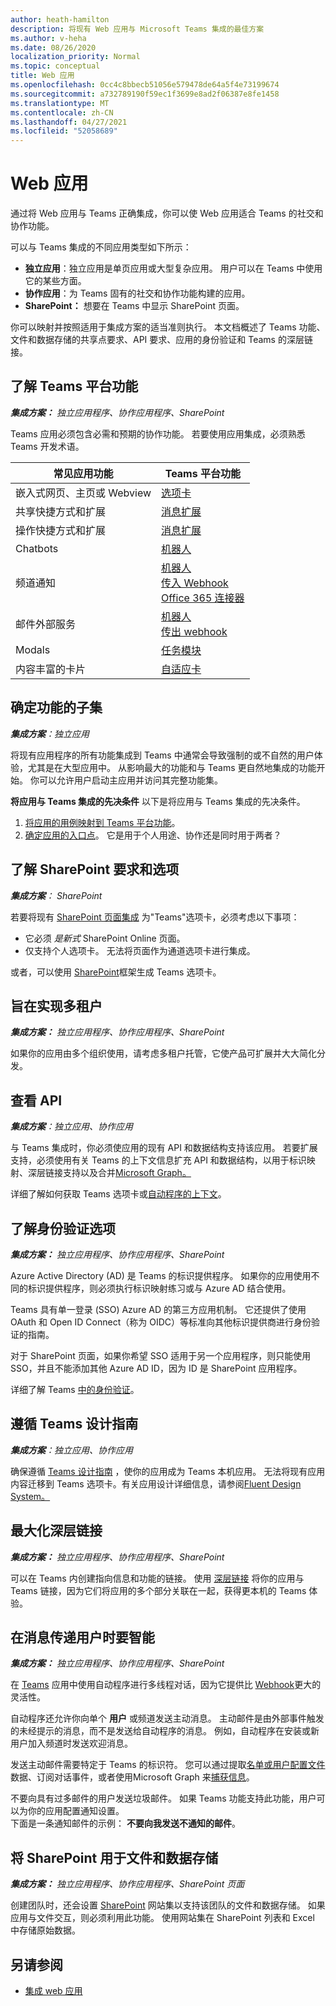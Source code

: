 ```yaml
---
author: heath-hamilton
description: 将现有 Web 应用与 Microsoft Teams 集成的最佳方案
ms.author: v-heha
ms.date: 08/26/2020
localization_priority: Normal
ms.topic: conceptual
title: Web 应用
ms.openlocfilehash: 0cc4c8bbecb51056e579478de64a5f4e73199674
ms.sourcegitcommit: a732789190f59ec1f3699e8ad2f06387e8fe1458
ms.translationtype: MT
ms.contentlocale: zh-CN
ms.lasthandoff: 04/27/2021
ms.locfileid: "52058689"
---
```

# <a name="web-apps"></a>Web 应用 

通过将 Web 应用与 Teams 正确集成，你可以使 Web 应用适合 Teams 的社交和协作功能。
  
可以与 Teams 集成的不同应用类型如下所示：
* **独立应用**：独立应用是单页应用或大型复杂应用。 用户可以在 Teams 中使用它的某些方面。
* **协作应用**：为 Teams 固有的社交和协作功能构建的应用。
* **SharePoint：** 想要在 Teams 中显示 SharePoint 页面。

你可以映射并按照适用于集成方案的适当准则执行。
本文档概述了 Teams 功能、文件和数据存储的共享点要求、API 要求、应用的身份验证和 Teams 的深层链接。
 
## <a name="get-to-know-teams-platform-capabilities"></a>了解 Teams 平台功能

***集成方案：** 独立应用程序、协作应用程序、SharePoint*

Teams 应用必须包含必需和预期的协作功能。 若要使用应用集成，必须熟悉 Teams 开发术语。

|常见应用功能   |Teams 平台功能   |
|----------|-----------|
|嵌入式网页、主页或 Webview  |[选项卡](../tabs/what-are-tabs.md)  |
|共享快捷方式和扩展  |[消息扩展](../messaging-extensions/what-are-messaging-extensions.md)  |
|操作快捷方式和扩展  |[消息扩展](../messaging-extensions/what-are-messaging-extensions.md)  |
|Chatbots  |[机器人](../bots/what-are-bots.md) |
|频道通知  |[机器人](../bots/what-are-bots.md)<br/>[传入 Webhook](../webhooks-and-connectors/what-are-webhooks-and-connectors.md)<br/>[Office 365 连接器](../webhooks-and-connectors/what-are-webhooks-and-connectors.md)  |
|邮件外部服务  |[机器人](../bots/what-are-bots.md)<br/>[传出 webhook](../webhooks-and-connectors/what-are-webhooks-and-connectors.md)  |
|Modals  |[任务模块](../task-modules-and-cards/what-are-task-modules.md)  |
|内容丰富的卡片  |[自适应卡](../task-modules-and-cards/what-are-cards.md)  |

## <a name="determine-a-subset-of-functionality"></a>确定功能的子集

***集成方案**：独立应用*

将现有应用程序的所有功能集成到 Teams 中通常会导致强制的或不自然的用户体验，尤其是在大型应用中。 从影响最大的功能和与 Teams 更自然地集成的功能开始。 你可以允许用户启动主应用并访问其完整功能集。

**将应用与 Teams 集成的先决条件** 以下是将应用与 Teams 集成的先决条件。 

1. [将应用的用例映射到 Teams 平台功能](../concepts/design/map-use-cases.md)。
1. [确定应用的入口点](../concepts/extensibility-points.md)。 它是用于个人用途、协作还是同时用于两者？

## <a name="understand-sharepoint-requirements-and-options"></a>了解 SharePoint 要求和选项

***集成方案**： SharePoint*

若要将现有 [SharePoint 页面集成](https://docs.microsoft.com/MicrosoftTeams/teams-standalone-static-tabs-using-spo-sites) 为"Teams"选项卡，必须考虑以下事项：

* 它必须 *是新式* SharePoint Online 页面。
* 仅支持个人选项卡。 无法将页面作为通道选项卡进行集成。

或者，可以使用 [SharePoint](https://docs.microsoft.com/sharepoint/dev/spfx/integrate-with-teams-introduction)框架生成 Teams 选项卡。

## <a name="aim-towards-multi-tenancy"></a>旨在实现多租户

***集成方案：** 独立应用程序、协作应用程序、SharePoint*

如果你的应用由多个组织使用，请考虑多租户托管，它使产品可扩展并大大简化分发。

## <a name="review-your-apis"></a>查看 API

***集成方案**：独立应用、协作应用*

与 Teams 集成时，你必须使应用的现有 API 和数据结构支持该应用。 若要扩展支持，必须使用有关 Teams 的上下文信息扩充 API 和数据结构，以用于[](../concepts/authentication/configure-identity-provider.md)标识映射、[](../concepts/build-and-test/deep-links.md)深层链接支持以及合并[Microsoft Graph。](https://docs.microsoft.com/graph/teams-concept-overview)

详细了解如何获取 Teams 选项卡或[自动程序](../tabs/how-to/access-teams-context.md)[的上下文](../bots/how-to/get-teams-context.md)。

## <a name="understand-authentication-options"></a>了解身份验证选项

***集成方案：** 独立应用程序、协作应用程序、SharePoint*

Azure Active Directory (AD) 是 Teams 的标识提供程序。 如果你的应用使用不同的标识提供程序，则必须执行标识映射练习或与 Azure AD 结合使用。

Teams 具有单一登录 (SSO) Azure AD 的第三方应用机制。 它还提供了使用 OAuth 和 Open ID Connect（称为 OIDC）等标准向其他标识提供商进行身份验证的指南。

对于 SharePoint 页面，如果你希望 SSO 适用于另一个应用程序，则只能使用 SSO，并且不能添加其他 Azure AD ID，因为 ID 是 SharePoint 应用程序。

详细了解 Teams [中的身份验证](../concepts/authentication/authentication.md)。

## <a name="follow-teams-design-guidelines"></a>遵循 Teams 设计指南

***集成方案**：独立应用、协作应用*

确保遵循 [Teams 设计指南](../concepts/design/understand-use-cases.md) ，使你的应用成为 Teams 本机应用。 无法将现有应用内容迁移到 Teams 选项卡。有关应用设计详细信息，请参阅[Fluent Design System。](https://fluentsite.z22.web.core.windows.net/)

## <a name="maximize-deep-linking"></a>最大化深层链接

***集成方案：** 独立应用程序、协作应用程序、SharePoint*

可以在 Teams 内创建指向信息和功能的链接。 使用 [深层链接](../concepts/build-and-test/deep-links.md) 将你的应用与 Teams 链接，因为它们将应用的多个部分关联在一起，获得更本机的 Teams 体验。

## <a name="be-smart-when-messaging-users"></a>在消息传递用户时要智能

***集成方案：** 独立应用程序、协作应用程序、SharePoint*

在 [Teams](../bots/what-are-bots.md) 应用中使用自动程序进行多线程对话，因为它提供比 [Webhook](../webhooks-and-connectors/what-are-webhooks-and-connectors.md)更大的灵活性。

自动程序还允许你向单个 **用户** 或频道发送主动消息。 主动邮件是由外部事件触发的未经提示的消息，而不是发送给自动程序的消息。 例如，自动程序在安装或新用户加入频道时发送欢迎消息。 

发送主动邮件需要特定于 Teams 的标识符。 您可以通过提取[名单或用户配置文件](../bots/how-to/get-teams-context.md#fetch-the-roster-or-user-profile)数据、订阅对话事件，或者使用[](../bots/how-to/conversations/subscribe-to-conversation-events.md)Microsoft Graph 来[捕获信息](https://docs.microsoft.com/graph/teams-proactive-messaging)。

不要向具有过多邮件的用户发送垃圾邮件。 如果 Teams 功能支持此功能，用户可以为你的应用配置通知设置。   
下面是一条通知邮件的示例： **不要向我发送不通知的邮件**。

## <a name="use-sharepoint-for-file-and-data-storage"></a>将 SharePoint 用于文件和数据存储

***集成方案：** 独立应用程序、协作应用程序、SharePoint 页面*

创建团队时，还会设置 [SharePoint](https://docs.microsoft.com/microsoftteams/sharepoint-onedrive-interact) 网站集以支持该团队的文件和数据存储。 如果应用与文件交互，则必须利用此功能。 使用网站集在 SharePoint 列表和 Excel 中存储原始数据。

## <a name="see-also"></a>另请参阅

- [集成 web 应用](~/samples/integrate-web-apps-overview.md)
